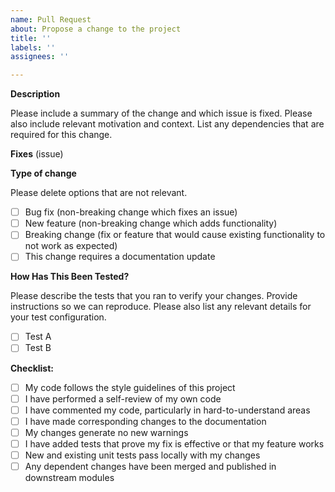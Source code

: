 ```yaml
---
name: Pull Request
about: Propose a change to the project
title: ''
labels: ''
assignees: ''

---
```


**Description**

Please include a summary of the change and which issue is fixed. Please also include relevant motivation and context. List any dependencies that are required for this change.

**Fixes** (issue)

**Type of change**

Please delete options that are not relevant.

- [ ] Bug fix (non-breaking change which fixes an issue)
- [ ] New feature (non-breaking change which adds functionality)
- [ ] Breaking change (fix or feature that would cause existing functionality to not work as expected)
- [ ] This change requires a documentation update

**How Has This Been Tested?**

Please describe the tests that you ran to verify your changes. Provide instructions so we can reproduce. Please also list any relevant details for your test configuration.

- [ ] Test A
- [ ] Test B

**Checklist:**

- [ ] My code follows the style guidelines of this project
- [ ] I have performed a self-review of my own code
- [ ] I have commented my code, particularly in hard-to-understand areas
- [ ] I have made corresponding changes to the documentation
- [ ] My changes generate no new warnings
- [ ] I have added tests that prove my fix is effective or that my feature works
- [ ] New and existing unit tests pass locally with my changes
- [ ] Any dependent changes have been merged and published in downstream modules
